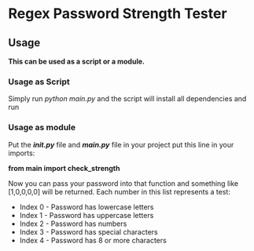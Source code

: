 # Regex Password Strength Tester

## Usage
__This can be used as a script or a module.__

### Usage as Script
Simply run *python main.py* and the script will install all dependencies and run

### Usage as module
Put the *__init.py__* file and __*main.py*__ file in your project put this line in your imports:

**from main import check_strength**

Now you can pass your password into that function and something like [1,0,0,0,0] will be returned.
Each number in this list represents a test:
* Index 0 - Password has lowercase letters
* Index 1 - Password has uppercase letters
* Index 2 - Password has numbers
* Index 3 - Password has special characters
* Index 4 - Password has 8 or more characters